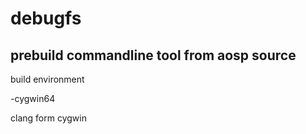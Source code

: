 # debugfs
prebuild commandline tool from aosp source
-----------------------
build environment

-cygwin64

clang form cygwin
